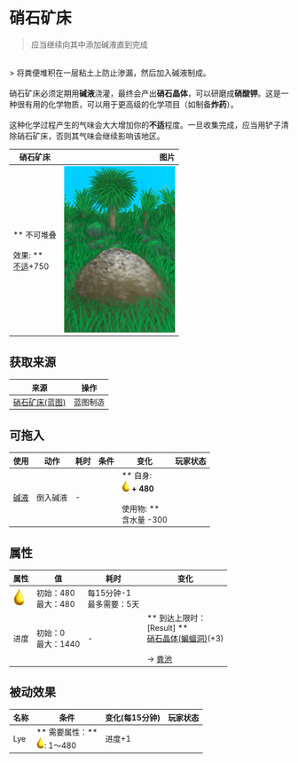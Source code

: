 # 硝石矿床  
> 应当继续向其中添加碱液直到完成  
<br>  
> 将粪便堆积在一层粘土上防止渗漏，然后加入碱液制成。<br><br>硝石矿床必须定期用<b>碱液</b>浇灌，最终会产出<b>硝石晶体</b>，可以研磨成<b>硝酸钾</b>。这是一种很有用的化学物质，可以用于更高级的化学项目（如制备<b>炸药</b>）。<br><br>这种化学过程产生的气味会大大增加你的<b>不适</b>程度。一旦收集完成，应当用铲子清除硝石矿床，否则其气味会继续影响该地区。  
  
  硝石矿床  |   图片   
 ----  |  ----:   
 ** 不可堆叠 **<br><br>** 效果: **<br>[不适](Discomfort.md)+750  |  <img decoding="async" src="Sprite/NiterBed.png" href="a.md" style="max-width:300px;max-height:300px;">   
  
## 获取来源  
来源  |  操作  
----  |  ----  
[硝石矿床(蓝图)](Bp_NiterBed.md)  |  蓝图制造  
## 可拖入  
使用  |  动作  |  耗时  |  条件  |  变化  |  玩家状态  
----  |  ----  |  ----  |  ----  |  ----  |  ----  
[碱液](LQ_Lye.md)  |  倒入碱液<br>  |  -  |    |  ** 自身: **<br><img decoding="async" src="Sprite/Lye.png" href="a.md" style="max-width:20px;max-height:20px;"> + 480<br><br>** 使用物: **<br>含水量  -300  |    
## 属性   
属性  |  值  |  耗时  |  变化  
----  |  ----  |  ----  |  ----  
<img decoding="async" src="Sprite/Lye.png" href="a.md" style="max-width:30px;max-height:30px;">  |  初始：480<br>最大：480  |  每15分钟-1<br>最多需要：5天  |    
进度  |  初始：0<br>最大：1440  |  -  |  ** 到达上限时： **<br>** [Result] **<br>  [硝石晶体(蝙蝠洞)](NiterCrystals.md)(+3)<br><br>→ [粪池](Cesspool.md)  
## 被动效果  
名称  |  条件  |  变化(每15分钟)  |  玩家状态  
----  |  ----  |  ----  |  ----  
Lye  |  ** 需要属性：**<br><img decoding="async" src="Sprite/Lye.png" href="a.md" style="max-width:20px;max-height:20px;">: 1～480  |  进度+1  |    
